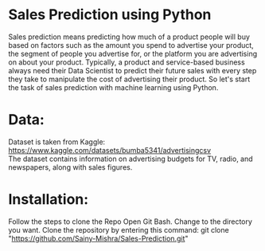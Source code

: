 # Sales Prediction using Python
Sales prediction means predicting how much of a product people will buy based on factors such as the amount you spend to advertise your product, the segment of people you advertise for, or the platform you are advertising on about your product.
Typically, a product and service-based business always need their Data Scientist to predict their future sales with every step they take to manipulate the cost of advertising their product. So let's start the task of sales prediction with machine learning using Python.

# Data:
Dataset is taken from Kaggle: https://www.kaggle.com/datasets/bumba5341/advertisingcsv
<br>
The dataset contains information on advertising budgets for TV, radio, and newspapers, along with sales figures.

# Installation:
Follow the steps to clone the Repo
Open Git Bash.
Change to the directory you want.
Clone the repository by entering this command: git clone "https://github.com/Sainy-Mishra/Sales-Prediction.git"
